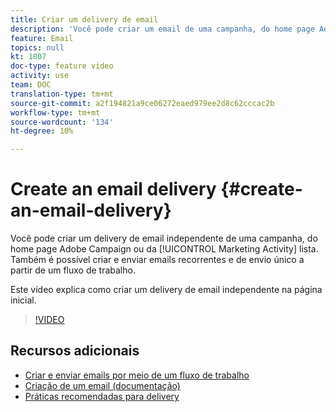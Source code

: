 ```yaml
---
title: Criar um delivery de email
description: 'Você pode criar um email de uma campanha, do home page Adobe Campaign ou da lista de atividade de marketing. Também é possível criar emails recorrentes e de envio único a partir de um fluxo de trabalho. Este vídeo explica como criar um delivery de email na página inicial. '
feature: Email
topics: null
kt: 1807
doc-type: feature video
activity: use
team: DOC
translation-type: tm+mt
source-git-commit: a2f194821a9ce06272eaed979ee2d8c62cccac2b
workflow-type: tm+mt
source-wordcount: '134'
ht-degree: 10%

---
```



# Create an email delivery {#create-an-email-delivery}

Você pode criar um delivery de email independente de uma campanha, do home page Adobe Campaign ou da [!UICONTROL Marketing Activity] lista. Também é possível criar e enviar emails recorrentes e de envio único a partir de um fluxo de trabalho.

Este vídeo explica como criar um delivery de email independente na página inicial.

>[!VIDEO](https://video.tv.adobe.com/v/23721?quality=12)

## Recursos adicionais

* [Criar e enviar emails por meio de um fluxo de trabalho](/help/communication-channels/email/create-and-send-emails-via-workflow.md)
* [Criação de um email (documentação)](https://docs.adobe.com/content/help/en/campaign-standard/using/communication-channels/email-messages/creating-an-email.html)
* [Práticas recomendadas para delivery](https://helpx.adobe.com/br/campaign/kb/delivery-best-practices.html)
